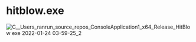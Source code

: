 # hitblow.exe
![C__Users_ranrun_source_repos_ConsoleApplication1_x64_Release_HitBlow exe 2022-01-24 03-59-25_2](https://user-images.githubusercontent.com/28826492/150791464-1c28fdb1-7850-4ed1-8cf9-6ec0c7e15606.gif)
